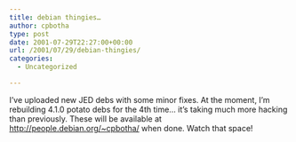 ```yaml
---
title: debian thingies…
author: cpbotha
type: post
date: 2001-07-29T22:27:00+00:00
url: /2001/07/29/debian-thingies/
categories:
  - Uncategorized

---
```

I&#8217;ve uploaded new JED debs with some minor fixes. At the moment, I&#8217;m rebuilding 4.1.0 potato debs for the 4th time&#8230; it&#8217;s taking much more hacking than previously. These will be available at http://people.debian.org/~cpbotha/ when done. Watch that space!